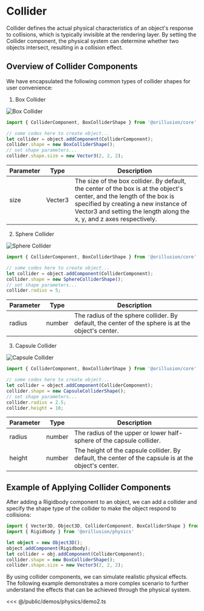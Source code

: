 # Collider
Collider defines the actual physical characteristics of an object's response to collisions, which is typically invisible at the rendering layer. By setting the Collider component, the physical system can determine whether two objects intersect, resulting in a collision effect.

## Overview of Collider Components
We have encapsulated the following common types of collider shapes for user convenience:

1. Box Collider

![Box Collider](/images/cube.webp)

```ts
import { ColliderComponent, BoxColliderShape } from '@orillusion/core'

// some codes here to create object...
let collider = object.addComponent(ColliderComponent);
collider.shape = new BoxColliderShape();
// set shape parameters...
collider.shape.size = new Vector3(2, 2, 2);
```
| Parameter | Type | Description |
| --- | --- | --- |
| size | Vecter3 | The size of the box collider. By default, the center of the box is at the object's center, and the length of the box is specified by creating a new instance of Vector3 and setting the length along the x, y, and z axes respectively. |

2. Sphere Collider

![Sphere Collider](/images/sphere.webp)

```ts
import { ColliderComponent, BoxColliderShape } from '@orillusion/core'

// some codes here to create object...
let collider = object.addComponent(ColliderComponent);
collider.shape = new SphereColliderShape();
// set shape parameters...
collider.radius = 5;
```
| Parameter | Type | Description |
| --- | --- | --- |
| radius | number | The radius of the sphere collider. By default, the center of the sphere is at the object's center. |

3. Capsule Collider

![Capsule Collider](/images/capsule.webp)

```ts
import { ColliderComponent, BoxColliderShape } from '@orillusion/core'

// some codes here to create object...
let collider = object.addComponent(ColliderComponent);
collider.shape = new CapsuleColliderShape();
// set shape parameters...
collider.radius = 2.5;
collider.height = 10;
```
| Parameter | Type | Description |
| --- | --- | --- |
| radius | number | The radius of the upper or lower half-sphere of the capsule collider. |
| height | number | The height of the capsule collider. By default, the center of the capsule is at the object's center. |


## Example of Applying Collider Components
After adding a Rigidbody component to an object, we can add a collider and specify the shape type of the collider to make the object respond to collisions:
```ts
import { Vecter3D, Object3D, ColliderComponent, BoxColliderShape } from '@orillusion/core'
import { Rigidbody } from '@orillusion/physics'

let object = new Object3D();
object.addComponent(Rigidbody);
let collider = obj.addComponent(ColliderComponent);
collider.shape = new BoxColliderShape();
collider.shape.size = new Vector3(2, 2, 2);
```

By using collider components, we can simulate realistic physical effects. The following example demonstrates a more complex scenario to further understand the effects that can be achieved through the physical system.

<Demo src="/demos/physics/demo2.ts"></Demo>

<<< @/public/demos/physics/demo2.ts
